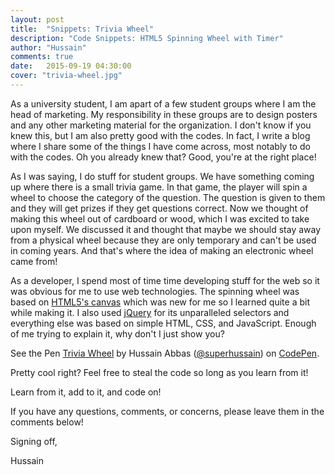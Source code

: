 ```yaml
---
layout: post
title:  "Snippets: Trivia Wheel"
description: "Code Snippets: HTML5 Spinning Wheel with Timer"
author: "Hussain"
comments: true
date:   2015-09-19 04:30:00
cover: "trivia-wheel.jpg"
---
```

As a university student, I am apart of a few student groups where I am the head of marketing. My responsibility in these groups are to design posters and any other marketing material for the organization. I don't know if you knew this, but I am also pretty good with the codes. In fact, I write a blog where I share some of the things I have come across, most notably to do with the codes. Oh you already knew that? Good, you're at the right place!

As I was saying, I do stuff for student groups. We have something coming up where there is a small trivia game. In that game, the player will spin a wheel to choose the category of the question. The question is given to them and they will get prizes if they get questions correct. Now we thought of making this wheel out of cardboard or wood, which I was excited to take upon myself. We discussed it and thought that maybe we should stay away from a physical wheel because they are only temporary and can't be used in coming years. And that's where the idea of making an electronic wheel came from!

As a developer, I spend most of time time developing stuff for the web so it was obvious for me to use web technologies. The spinning wheel was based on [HTML5's canvas](http://www.w3schools.com/html/html5_canvas.asp) which was new for me so I learned quite a bit while making it. I also used [jQuery](http://jquery.com/) for its unparalleled selectors and everything else was based on simple HTML, CSS, and JavaScript. Enough of me trying to explain it, why don't I just show you?

<p data-height="560" data-theme-id="19046" data-slug-hash="MayMwY" data-default-tab="result" data-user="superhussain" class='codepen'>See the Pen <a href='http://codepen.io/superhussain/pen/MayMwY/'>Trivia Wheel</a> by Hussain Abbas (<a href='http://codepen.io/superhussain'>@superhussain</a>) on <a href='http://codepen.io'>CodePen</a>.</p>
<script async src="//assets.codepen.io/assets/embed/ei.js"></script>

Pretty cool right? Feel free to steal the code so long as you learn from it!

Learn from it, add to it, and code on!

If you have any questions, comments, or concerns, please leave them in the comments below!

Signing off,

Hussain
